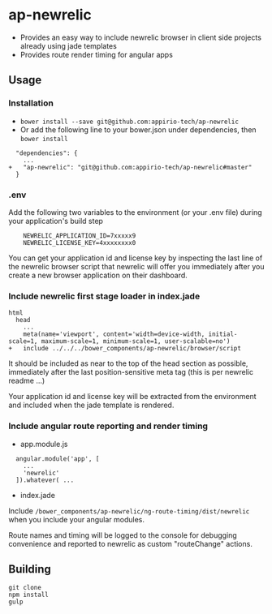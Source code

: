 # ap-newrelic

* Provides an easy way to include newrelic browser in client side projects already using jade templates
* Provides route render timing for angular apps

## Usage

### Installation

* ```bower install --save git@github.com:appirio-tech/ap-newrelic```
* Or add the following line to your bower.json under dependencies, then ```bower install```

```
  "dependencies": {
    ...
+   "ap-newrelic": "git@github.com:appirio-tech/ap-newrelic#master"
  }
```

### .env

Add the following two variables to the environment (or your .env file) during your application's build step
```
	NEWRELIC_APPLICATION_ID=7xxxxx9
	NEWRELIC_LICENSE_KEY=4xxxxxxxx0
```

You can get your application id and license key by inspecting the last line of the newrelic browser script
that newrelic will offer you immediately after you create a new browser application on their dashboard.

### Include newrelic first stage loader in index.jade

```
html
  head
    ...
    meta(name='viewport', content='width=device-width, initial-scale=1, maximum-scale=1, minimum-scale=1, user-scalable=no')
+   include ../../../bower_components/ap-newrelic/browser/script
```

It should be included as near to the top of the head section as possible, immediately after the last
position-sensitive meta tag (this is per newrelic readme ...)

Your application id and license key will be extracted from the environment and included when the jade
template is rendered.

### Include angular route reporting and render timing

* app.module.js

```
  angular.module('app', [
    ...
    'newrelic'
  ]).whatever( ...
```

* index.jade

Include ```/bower_components/ap-newrelic/ng-route-timing/dist/newrelic``` when you include your angular modules.

Route names and timing will be logged to the console for debugging convenience and reported to newrelic as
custom "routeChange" actions.

## Building
   ```
   git clone
   npm install
   gulp
   ```
